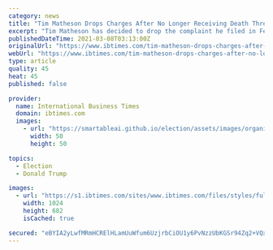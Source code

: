 ```yaml
---
category: news
title: "Tim Matheson Drops Charges After No Longer Receiving Death Threats Over Melania Trump Tweet"
excerpt: "Tim Matheson has decided to drop the complaint he filed in February because he no longer receives death threats over his controversial tweet about former first lady Melania Trump."
publishedDateTime: 2021-03-08T03:13:00Z
originalUrl: "https://www.ibtimes.com/tim-matheson-drops-charges-after-no-longer-receiving-death-threats-over-melania-trump-3158182"
webUrl: "https://www.ibtimes.com/tim-matheson-drops-charges-after-no-longer-receiving-death-threats-over-melania-trump-3158182"
type: article
quality: 45
heat: 45
published: false

provider:
  name: International Business Times
  domain: ibtimes.com
  images:
    - url: "https://smartableai.github.io/election/assets/images/organizations/ibtimes.com-50x50.jpg"
      width: 50
      height: 50

topics:
  - Election
  - Donald Trump

images:
  - url: "https://s1.ibtimes.com/sites/www.ibtimes.com/files/styles/full/public/2021/02/03/melania-trump-seen-here-on-january-20-which.jpg"
    width: 1024
    height: 682
    isCached: true

secured: "eBYIA2yLwfMRmHCRElHLamUuWfum6UzjrbCiOU1y6PvNzzUbKGSr94Zq2+VQx0LLDr5/EfwPsXY5G8IQqBpsBMuEZpvxApQ4tb210D3iVWwO+ecJzS3PgewMlrr37gh9JC3Uk9JrDdEJoVYyO52mvX8jXW9qD4xoBU8bquWrQItZRlOlE9+UxGB5RjYR8+Oq56nQZzNkXAmGqTEPt5dLw1JHkCsAMevfA9Y56QxapNcsn92zWvyJ2hqoRBYxtGg6Tm4ukpxKukpvuJfxdsbtLYT04Om21cw4EXfh8hExFBPrHzDVz0gxflqZi1tHrC7bl4WEWjtJw5BJ6OWUT4l1alqXebLZ3EMv7SZQiVJFosI=;IkNE6uhtEJiVpL3zQ63utA=="
---
```



